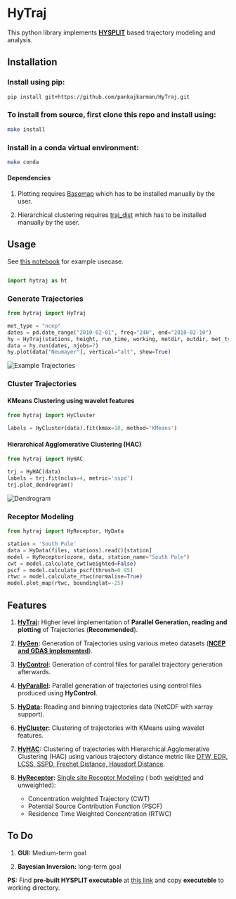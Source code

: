 # HyTraj

This python library implements [**HYSPLIT**](https://www.arl.noaa.gov/hysplit/hysplit/) based trajectory modeling and analysis. 

## Installation

### Install using pip:

```bash
pip install git+https://github.com/pankajkarman/HyTraj.git
```
### To install from source, first clone this repo and install using:

```bash
make install
```

### Install in a conda virtual environment:

```bash
make conda
```

#### Dependencies

1. Plotting requires [Basemap](https://anaconda.org/anaconda/basemap) which has to be installed manually by the user. 

2. Hierarchical clustering requires [traj_dist](https://github.com/djjavo/traj-dist/tree/master/traj_dist) which has to be installed manually by the user.

## Usage

See [this notebook](example3.ipynb) for example usecase.

```python

import hytraj as ht
```

### Generate Trajectories

```python
from hytraj import HyTraj

met_type = "ncep"
dates = pd.date_range("2010-02-01", freq="24H", end="2010-02-10")
hy = HyTraj(stations, height, run_time, working, metdir, outdir, met_type)
data = hy.run(dates, njobs=7)
hy.plot(data["Neumayer"], vertical="alt", show=True)
```
![Example Trajectories](ex.png)

### Cluster Trajectories

#### KMeans Clustering using wavelet features

```python
from hytraj import HyCluster

labels = HyCluster(data).fit(kmax=10, method='KMeans')
```

#### Hierarchical Agglomerative Clustering (HAC)

```python
from hytraj import HyHAC

trj = HyHAC(data)
labels = trj.fit(nclus=4, metric='sspd')
trj.plot_dendrogram()
```
![Dendrogram](dendrogram.png)

### Receptor Modeling

```python
from hytraj import HyReceptor, HyData

station = 'South Pole'
data = HyData(files, stations).read()[station]
model = HyReceptor(ozone, data, station_name="South Pole")
cwt = model.calculate_cwt(weighted=False)
pscf = model.calculate_pscf(thresh=0.95)
rtwc = model.calculate_rtwc(normalise=True)
model.plot_map(rtwc, boundinglat=-25)
```

## Features

1. **[HyTraj](./hytraj/__init__.py):** Higher level implementation of **Parallel Generation, reading and plotting** of Trajectories (**Recommended**).

2. **[HyGen](./hytraj/hygen.py):** Generation of Trajectories using various meteo datasets (**[NCEP and GDAS implemented](https://ready.arl.noaa.gov/archives.php)**).

3. **[HyControl](./hytraj/hygen.py):** Generation of control files for parallel trajectory generation afterwards. 

4. **[HyParallel](./hytraj/hygen.py):** Parallel generation of trajectories using control files produced using **HyControl**.

5. **[HyData](./hytraj/hyread.py):** Reading and binning trajectories data (NetCDF with xarray support).

6. **[HyCluster](./hytraj/hycluster.py):** Clustering of trajectories with KMeans using wavelet features.

7. **[HyHAC](./hytraj/hyagg.py):** Clustering of trajectories with Hierarchical Agglomerative Clustering (HAC) using various trajectory distance metric like [DTW, EDR, LCSS, SSPD, Frechet Distance, Hausdorf Distance](https://ieeexplore.ieee.org/document/7464920).

6. **[HyReceptor](./hytraj/hymodel.py):** [Single site Receptor Modeling](https://www.sciencedirect.com/science/article/abs/pii/S1352231002008865?via%3Dihub) ( both [weighted](https://www.sciencedirect.com/science/article/abs/pii/S1352231017303898?via%3Dihub) and unweighted):
    - Concentration weighted Trajectory (CWT)
    - Potential Source Contribution Function (PSCF) 
    - Residence Time Weighted Concentration (RTWC)

## To Do

1. **GUI:** Medium-term goal 

2. **Bayesian Inversion:** long-term goal


**PS:** Find **pre-built HYSPLIT executable** at [this link](https://github.com/rich-iannone/splitr/tree/master/extras/) and copy **executeble** to working directory.

